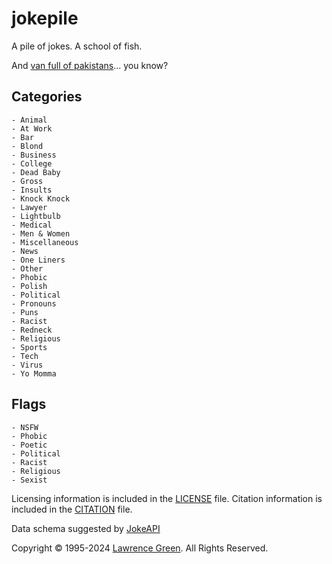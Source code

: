 # jokepile
A pile of jokes. A school of fish.

And [van full of pakistans](https://lgti.me/2I3BlcW)... you know?

## Categories
	- Animal
	- At Work
	- Bar
	- Blond
 	- Business
	- College
	- Dead Baby
	- Gross
	- Insults
	- Knock Knock
	- Lawyer
	- Lightbulb
	- Medical
	- Men & Women
	- Miscellaneous
	- News
	- One Liners
	- Other
 	- Phobic
  	- Polish
	- Political
 	- Pronouns
	- Puns
	- Racist
	- Redneck
	- Religious
	- Sports
	- Tech
	- Virus
	- Yo Momma

 ## Flags
	- NSFW
	- Phobic
	- Poetic
	- Political
	- Racist
	- Religious
	- Sexist


Licensing information is included in the [LICENSE](LICENSE) file. Citation information is included in the [CITATION](CITATION) file.

Data schema suggested by [JokeAPI](https://github.com/boycaught/JokeAPI)


Copyright &copy; 1995-2024 [Lawrence Green](mailto:copyright.bot@lagtime.com).
All Rights Reserved.
